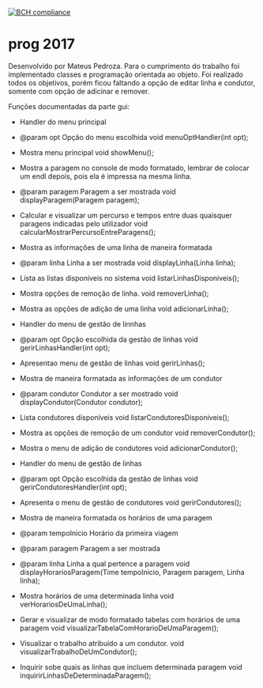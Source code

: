 [![BCH compliance](https://bettercodehub.com/edge/badge/mpcmarques/prog)](https://bettercodehub.com/)

# prog 2017

Desenvolvido por Mateus Pedroza.
Para o cumprimento do trabalho foi implementado classes e programação orientada ao objeto.
Foi realizado todos os objetivos, porém ficou faltando a opção de editar linha e condutor, somente com opção de adicinar e remover.

Funções documentadas da parte gui:

* Handler do menu principal
* @param opt Opção do menu escolhida
void menuOptHandler(int opt);

* Mostra menu principal
void showMenu();

 * Mostra a paragem no console de modo formatado, lembrar de colocar um endl depois, pois ela é impressa na mesma linha.
 * @param paragem Paragem a ser mostrada
void displayParagem(Paragem paragem);

 * Calcular e visualizar um percurso e tempos entre duas quaisquer paragens indicadas pelo utilizador
void calcularMostrarPercursoEntreParagens();

 * Mostra as informações de uma linha de maneira formatada
 * @param linha Linha a ser mostrada
void displayLinha(Linha linha);

 * Lista as listas disponíveis no sistema
void listarLinhasDisponiveis();

* Mostra opções de remoção de linha.
void removerLinha();

* Mostra as opções de adição de uma linha
void adicionarLinha();

* Handler do menu de gestão de linnhas
* @param opt Opção escolhida da gestão de linhas
void gerirLinhasHandler(int opt);

* Apresentao menu de gestão de linhas
void gerirLinhas();

 * Mostra de maneira formatada as informações de um condutor
 * @param condutor Condutor a ser mostrado
void displayCondutor(Condutor condutor);

* Lista condutores disponíveis
void listarCondutoresDisponiveis();

* Mostra as opções de remoção de um condutor
void removerCondutor();

* Mostra o menu de adição de condutores
void adicionarCondutor();

* Handler do menu de gestão de linhas
* @param opt Opção escolhida da gestão de linhas
void gerirCondutoresHandler(int opt);

* Apresenta o menu de gestão de condutores
void gerirCondutores();

 * Mostra de maneira formatada os horários de uma paragem
 * @param tempoInicio Horário da primeira viagem
 * @param paragem     Paragem a ser mostrada
 * @param linha       Linha a qual pertence a paragem
void displayHorariosParagem(Time tempoInicio, Paragem paragem, Linha linha);

 * Mostra horários de uma determinada linha
void verHorariosDeUmaLinha();

 * Gerar e visualizar de modo formatado tabelas com horários de uma paragem
void visualizarTabelaComHorarioDeUmaParagem();

 * Visualizar o trabalho atribuído a um condutor.
void visualizarTrabalhoDeUmCondutor();

 * Inquirir sobe quais as linhas que incluem determinada paragem
void inquirirLinhasDeDeterminadaParagem();
